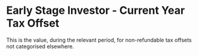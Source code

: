 # Early Stage Investor - Current Year Tax Offset
This is the value, during the relevant period, for non-refundable tax offsets not categorised elsewhere.
